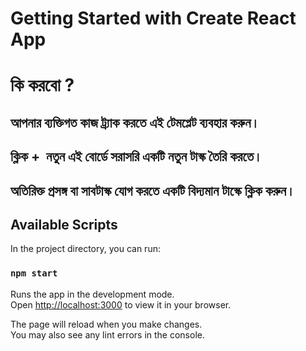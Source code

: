 # Getting Started with Create React App
# কি করবো ?
## আপনার ব্যক্তিগত কাজ ট্র্যাক করতে এই টেমপ্লেট ব্যবহার করুন।
## ক্লিক +  নতুন এই বোর্ডে সরাসরি একটি নতুন টাস্ক তৈরি করতে।
## অতিরিক্ত প্রসঙ্গ বা সাবটাস্ক যোগ করতে একটি বিদ্যমান টাস্কে ক্লিক করুন।


## Available Scripts

In the project directory, you can run:

### `npm start`

Runs the app in the development mode.\
Open [http://localhost:3000](http://localhost:3000) to view it in your browser.

The page will reload when you make changes.\
You may also see any lint errors in the console.

